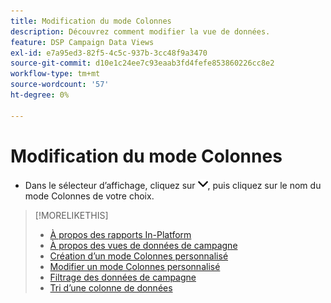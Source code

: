 ```yaml
---
title: Modification du mode Colonnes
description: Découvrez comment modifier la vue de données.
feature: DSP Campaign Data Views
exl-id: e7a95ed3-82f5-4c5c-937b-3cc48f9a3470
source-git-commit: d10e1c24ee7c93eaab3fd4fefe853860226cc8e2
workflow-type: tm+mt
source-wordcount: '57'
ht-degree: 0%

---
```


# Modification du mode Colonnes

* Dans le sélecteur d’affichage, cliquez sur ![Flèche vers le bas](/help/dsp/assets/chevron-down.png), puis cliquez sur le nom du mode Colonnes de votre choix.

>[!MORELIKETHIS]
>
>* [À propos des rapports In-Platform](campaign-reports-about.md)
>* [À propos des vues de données de campagne](campaign-data-views-about.md)
>* [Création d’un mode Colonnes personnalisé](column-view-create.md)
>* [Modifier un mode Colonnes personnalisé](column-view-edit.md)
>* [Filtrage des données de campagne](campaign-data-filter.md)
>* [Tri d’une colonne de données](campaign-data-sort.md)

